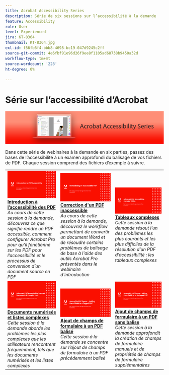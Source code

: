 ```yaml
---
title: Acrobat Accessibility Series
description: Série de six sessions sur l’accessibilité à la demande
feature: Accessibility
role: User
level: Experienced
jira: KT-8364
thumbnail: KT-8364.jpg
exl-id: f56fb6f4-bbb8-4698-bc19-047d9245c2ff
source-git-commit: 4e6fbf91e96d26f9ee8f1105ad68738b9450a32d
workflow-type: tm+mt
source-wordcount: '228'
ht-degree: 0%

---
```


# Série sur l’accessibilité d’Acrobat

![Image de la série Acrobat Accessibility](../assets/Hero_Accessibility.png)

Dans cette série de webinaires à la demande en six parties, passez des bases de l’accessibilité à un examen approfondi du balisage de vos fichiers de PDF. Chaque session comprend des fichiers d’exemple à suivre.

<table style="table-layout:fixed">
<tr>
  <td>
    <a href="accessibilitysession1.md">
      <img alt="Introduction à l’accessibilité des mots de PDF" src="../assets/Accessibilitysession1_1280.png" />
    </a>
    <div>
    <a href="accessibilitysession1.md"><strong>Introduction à l’accessibilité des PDF</strong></a>
    </div>
    <em>Au cours de cette session à la demande, découvrez ce que signifie rendre un PDF accessible, comment configurer Acrobat Pro pour qu’il fonctionne sur les PDF pour l’accessibilité et le processus de conversion d’un document source en PDF</em>
    <br>
  </td>
  <td>
    <a href="accessibilitysession2.md">
      <img alt="Correction d’un PDF inaccessible" src="../assets/Accessibilitysession2_1280.png" />
    </a>
    <div>
    <a href="accessibilitysession2.md"><strong>Correction d'un PDF inaccessible</strong></a>
    </div>
    <em>Au cours de cette session à la demande, découvrez le workflow permettant de convertir un document Word et de résoudre certains problèmes de balisage de base à l'aide des outils Acrobat Pro présentés dans le webinaire d'introduction</em>
    <br>
  </td>  
  <td>
    <a href="accessibilitysession3.md">
      <img alt="Tableaux complexes" src="../assets/Accessibilitysession3_1280.png" />
    </a>
    <div>
    <a href="accessibilitysession3.md"><strong>Tableaux complexes</strong></a>
    </div>
    <em>Cette session à la demande résout l’un des problèmes les plus courants et les plus difficiles de la résolution d’un PDF d’accessibilité : les tableaux complexes</em>
    <br>
  </td>
</tr>
<tr>
  <td>
    <a href="accessibilitysession4.md">
      <img alt="Documents numérisés et listes complexes" src="../assets/Accessibilitysession4_1280.png" />
    </a>
    <div>
    <a href="accessibilitysession4.md"><strong>Documents numérisés et listes complexes</strong></a>
    </div>
    <em>Cette session à la demande aborde les problèmes les plus complexes que les utilisateurs rencontrent fréquemment, tels que les documents numérisés et les listes complexes</em>
    <br>
  </td>
  <td>
    <a href="accessibilitysession5.md">
      <img alt="Ajout de champs de formulaire à un PDF balisé" src="../assets/Accessibilitysession5_1280.png" />
    </a>
    <div>
    <a href="accessibilitysession5.md"><strong>Ajout de champs de formulaire à un PDF balisé</strong></a>
    </div>
    <em>Cette session à la demande se concentre sur l’ajout de champs de formulaire à un PDF précédemment balisé</em>
    <br>
  </td>  
  <td>
    <a href="accessibilitysession6.md">
      <img alt="Ajout de champs de formulaire à un PDF sans balise" src="../assets/Accessibilitysession6_1280.png" />
    </a>
    <div>
    <a href="accessibilitysession6.md"><strong>Ajout de champs de formulaire à un PDF sans balise</strong></a>
    </div>
    <em>Cette session à la demande approfondit la création de champs de formulaire manuels et de propriétés de champs de formulaire supplémentaires</em>
    <br>
  </td> 
</tr>
</table>
